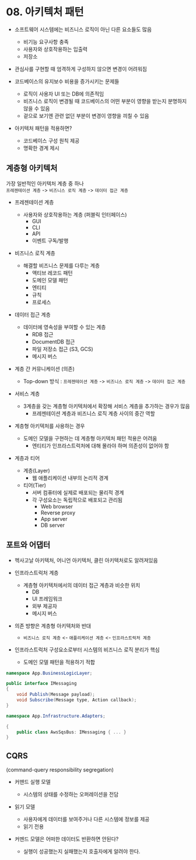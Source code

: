 # 08. 아키텍처 패턴

* 소프트웨어 시스템에는 비즈니스 로직이 아닌 다른 요소들도 많음
    * 비기능 요구사항 충족
    * 사용자와 상호작용하는 입출력
    * 저장소


* 관심사를 구현할 때 엄격하게 구성하지 않으면 변경이 어려워짐
* 코드베이스의 유지보수 비용을 증가시키는 문제들
    * 로직이 사용자 UI 또는 DB에 의존적임
    * 비즈니스 로직이 변경될 때 코드베이스의 어떤 부분이 영향을 받는지 분명하지 않을 수 있음
    * 겉으로 보기엔 관련 없던 부분이 변경이 영향을 끼칠 수 있음
  

* 아키텍처 패턴을 적용하면?
    * 코드베이스 구성 원칙 제공
    * 명확한 경계 제시

## 계층형 아키텍처

가장 일반적인 아키텍처 계층 중 하나   
`프레젠테이션 계층` -> `비즈니스 로직 계층` -> `데이터 접근 계층`

* 프레젠테이션 계층
    * 사용자와 상호작용하는 계층 (퍼블릭 인터페이스)
        * GUI
        * CLI
        * API
        * 이벤트 구독/발행


* 비즈니스 로직 계층
    * 해결할 비즈니스 문제를 다루는 계층
        * 액티브 레코드 패턴
        * 도메인 모델 패턴
        * 엔티티
        * 규칙
        * 프로세스


* 데이터 접근 계층
    * 데이터에 영속성을 부여할 수 있는 계층
        * RDB 접근
        * DocumentDB 접근
        * 파일 저장소 접근 (S3, GCS)
        * 메시지 버스


* 계층 간 커뮤니케이션 (의존)
    * Top-down 방식 : `프레젠테이션 계층` -> `비즈니스 로직 계층` -> `데이터 접근 계층`


* 서비스 계층
    * 3계층을 갖는 계층형 아키텍처에서 확장해 서비스 계층을 추가하는 경우가 많음
        * 프레젠테이션 계층과 비즈니스 로직 계층 사이의 중간 역할


* 계층형 아키텍처를 사용하는 경우
    * 도메인 모델을 구현하는 데 계층형 아키텍처 패턴 적용은 어려움
        * 엔티티가 인프라스트럭처에 대해 몰라야 하며 의존성이 없어야 함


* 계층과 티어
    * 계층(Layer)
        * 웹 애플리케이션 내부의 논리적 경계
    * 티어(Tier)
        * 서버 컴퓨터에 실제로 배포되는 물리적 경계
        * 각 구성요소는 독립적으로 배포되고 관리됨
            * Web browser
            * Reverse proxy
            * App server
            * DB server

## 포트와 어댑터
* 헥사고날 아키텍처, 어니언 아키텍처, 클린 아키텍처로도 알려져있음
* 인프라스트럭처 계층
  * 계층형 아키텍처에서의 데이터 접근 계층과 비슷한 위치
    * DB
    * UI 프레임워크
    * 외부 제공자
    * 메시지 버스
  

* 의존 방향은 계층형 아키텍처와 반대   
  * `비즈니스 로직 계층` <- `애플리케이션 계층` <- `인프라스트럭처 계층`


* 인프라스트럭처 구성요소로부터 시스템의 비즈니스 로직 분리가 핵심
  * 도메인 모델 패턴을 적용하기 적합
```csharp
namespace App.BusinessLogicLayer;

public interface IMessaging
{
    void Publish(Message payload);
    void Subscribe(Message type, Action callback);
}
```
```csharp
namespace App.Infrastructure.Adapters;

{
    public class AwsSqsBus: IMessaging { ... }
}
```

## CQRS
(command-query responsibility segregation)
* 커맨드 실행 모델
  * 시스템의 상태를 수정하는 오퍼레이션을 전담
  

* 읽기 모델
  * 사용자에게 데이터를 보여주거나 다른 시스템에 정보를 제공
  * 읽기 전용


* 커멘드 모델은 어떠한 데이터도 반환하면 안된다?
  * 실행이 성공했는지 실패했는지 호출자에게 알려야 한다.

